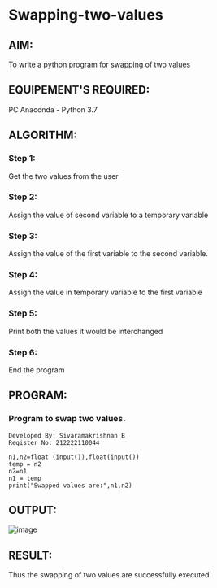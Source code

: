 # Swapping-two-values

## AIM:
To write a python program for swapping of two values

## EQUIPEMENT'S REQUIRED: 
PC
Anaconda - Python 3.7 

## ALGORITHM: 

### Step 1:
Get the two values from the user

### Step 2: 
Assign the value of second variable to a temporary variable 

### Step 3: 
Assign the value of the first variable to the second variable.

### Step 4:  
Assign the value in temporary variable to the first variable

### Step 5: 
Print both the values it would be interchanged

### Step 6: 
End the program

## PROGRAM:

### Program to swap two values.

```
Developed By: Sivaramakrishnan B
Register No: 212222110044

n1,n2=float (input()),float(input())
temp = n2
n2=n1
n1 = temp
print("Swapped values are:",n1,n2)
```
## OUTPUT: 
![image](https://github.com/SivaramakrishnanBaskar/Swapping-two-values/assets/119476322/07f11b2c-b93a-4d65-915d-b3a519be23db)

## RESULT:
Thus the swapping of two values are successfully executed
